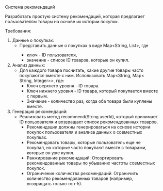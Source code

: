 Система рекомендаций

Разработать простую систему рекомендаций, которая предлагает пользователям товары на основе их истории покупок.

Требования:

1) Данные о покупках:
    - Представить данные о покупках в виде Map<String, List<String>>, где
        - ключ - ID пользователя,
        - значение - список ID товаров, которые он купил.
2) Анализ данных:
    - Для каждого товара посчитать, какие другие товары часто покупаются вместе с ним. Использовать Map<String, Map<
      String, Integer>>, где:
        - Ключ верхнего уровня - ID товара.
        - Ключ нижнего уровня - ID товара, который покупается вместе с первым.
        - Значение - количество раз, когда оба товара были куплены вместе.
3) Генерация рекомендаций:
    - Реализовать метод recommend(String userId), который принимает ID пользователя и возвращает список рекомендованных
      товаров.
        - Рекомендации должны генерироваться на основе истории покупок пользователя и анализа данных о совместных
          покупках.
        - Рекомендовать товары, которые пользователь еще не покупал, но которые часто покупают вместе с товарами,
          которые он уже купил.
        - Ранжирование рекомендаций: Отсортировать рекомендованные товары по убыванию частоты совместных покупок.
        - Ограничение количества рекомендаций: Ограничить количество рекомендованных товаров (например, возвращать
          только топ-5).